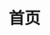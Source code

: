 ---
title: 首页
home: true
heroImage: /images/hero.png
heroText: WeiXiTianLi
tagline: 维系天理
actions:
  - text: 文档
    link: /zh/guide/TianLi_Map
    type: primary
  - text: Github
    link: https://github.com/WeiXiTianLi
    type: secondary
features:
  - title: TianLi_Map
    details: 原神自动地图
  - title: YuanShen_TrackFish
    details: 基于32鼠标的自动钓鱼程序
  - title: YuanShen_PopupMove
    details: 无边框原神窗口的移动工具
footer: Made by GengGode
---